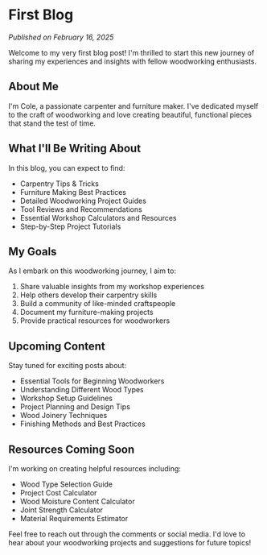 # First Blog

*Published on February 16, 2025*

Welcome to my very first blog post! I'm thrilled to start this new journey of sharing my experiences and insights with fellow woodworking enthusiasts.

## About Me

I'm Cole, a passionate carpenter and furniture maker. I've dedicated myself to the craft of woodworking and love creating beautiful, functional pieces that stand the test of time.

## What I'll Be Writing About

In this blog, you can expect to find:

- Carpentry Tips & Tricks
- Furniture Making Best Practices
- Detailed Woodworking Project Guides
- Tool Reviews and Recommendations
- Essential Workshop Calculators and Resources
- Step-by-Step Project Tutorials

## My Goals

As I embark on this woodworking journey, I aim to:

1. Share valuable insights from my workshop experiences
2. Help others develop their carpentry skills
3. Build a community of like-minded craftspeople
4. Document my furniture-making projects
5. Provide practical resources for woodworkers

## Upcoming Content

Stay tuned for exciting posts about:
- Essential Tools for Beginning Woodworkers
- Understanding Different Wood Types
- Workshop Setup Guidelines
- Project Planning and Design Tips
- Wood Joinery Techniques
- Finishing Methods and Best Practices

## Resources Coming Soon

I'm working on creating helpful resources including:
- Wood Type Selection Guide
- Project Cost Calculator
- Wood Moisture Content Calculator
- Joint Strength Calculator
- Material Requirements Estimator

Feel free to reach out through the comments or social media. I'd love to hear about your woodworking projects and suggestions for future topics!